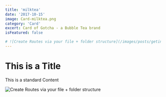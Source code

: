 ```yaml
---
title: 'milktea'
date: '2017-10-15'
image: Card-milktea.png
category: 'Card'
excert: Card of Gotcha - a Bubble Tea brand 
isFeatured: false

# ![Create Routes via your file + folder structure](/images/posts/geting-started/getting-started-nextjs.png)
---
```

# This is a Title
This is a standard Content

![Create Routes via your file + folder structure](Card-milktea.png)